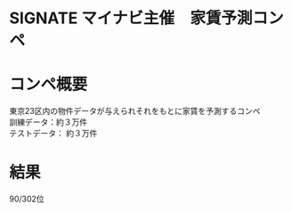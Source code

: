 # SIGNATE マイナビ主催　家賃予測コンペ

# コンペ概要
東京23区内の物件データが与えられそれをもとに家賃を予測するコンペ  
訓練データ：約３万件  
テストデータ： 約３万件  

# 結果  
90/302位  
